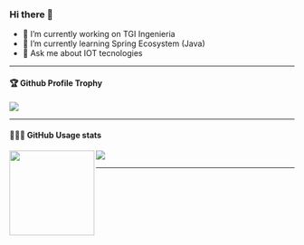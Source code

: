 ### Hi there 👋

- 🔭 I’m currently working on TGI Ingenieria
- 🌱 I’m currently learning Spring Ecosystem (Java)
- 💬 Ask me about IOT tecnologies

<!--
**fabianmerino/fabianmerino** is a ✨ _special_ ✨ repository because its `README.md` (this file) appears on your GitHub profile.

Here are some ideas to get you started:

- 🔭 I’m currently working on ...
- 🌱 I’m currently learning ...
- 👯 I’m looking to collaborate on ...
- 🤔 I’m looking for help with ...
- 💬 Ask me about ...
- 📫 How to reach me: ...
- 😄 Pronouns: ...
- ⚡ Fun fact: ...
-->

---

<div>
  <h4>🏆 Github Profile Trophy</h4>
  <img src="https://github-profile-trophy.vercel.app/?username=fabianmerino&column=5"/>
</div>

---

<div>
  <h4>👨🏻‍💻 GitHub Usage stats</h4>
  <img height="150" align="left" src="https://github-readme-stats.vercel.app/api?username=fabianmerino&show_icons=true&theme=tokyonight&count_private=true&include_all_commits=true" />
  <img src="https://github-readme-stats.vercel.app/api/top-langs/?username=fabianmerino&layout=compact&theme=tokyonight&count_private=true" />
</div>

---
